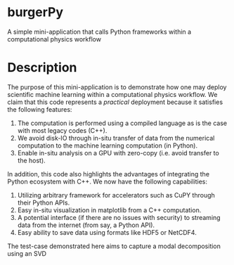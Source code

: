 # burgerPy
A simple mini-application that calls Python frameworks within a computational physics workflow

# Description

The purpose of this mini-application is to demonstrate how one may deploy scientific machine learning within a computational physics workflow. We claim that this code represents a *practical* deployment because it satisfies the following features:
1. The computation is performed using a compiled language as is the case with most legacy codes (C++).
2. We avoid disk-IO through in-situ transfer of data from the numerical computation to the machine learning computation (in Python).
3. Enable in-situ analysis on a GPU with zero-copy (i.e. avoid transfer to the host). 

In addition, this code also highlights the advantages of integrating the Python ecosystem with C++. We now have the following capabilities:
1. Utilizing arbitrary framework for accelerators such as CuPY through their Python APIs.
2. Easy in-situ visualization in matplotlib from a C++ computation.
3. A potential interface (if there are no issues with security) to streaming data from the internet (from say, a Python API).
4. Easy ability to save data using formats like HDF5 or NetCDF4.

The test-case demonstrated here aims to capture a modal decomposition using an SVD

